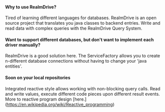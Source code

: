 #### Why to use RealmDrive?
Tired of learning different languages for databases. RealmDrive is an open source project that translates you java classes to backend entries. Write and read data with complex queries with the RealmDrive Query System.
#### Want to support different databases, but don't want to implement each driver manually?
RealmDrive is a good solution here. The ServiceFactory allows you to create n-different database connections without having to change your 'java entities'.

#### Soon on your local repositories
Integrated reactive style allows working with non-blocking query calls. Read and write values, execute different code pieces upon different result events. More to reactive program design [here.] (https://en.wikipedia.org/wiki/Reactive_programming)
